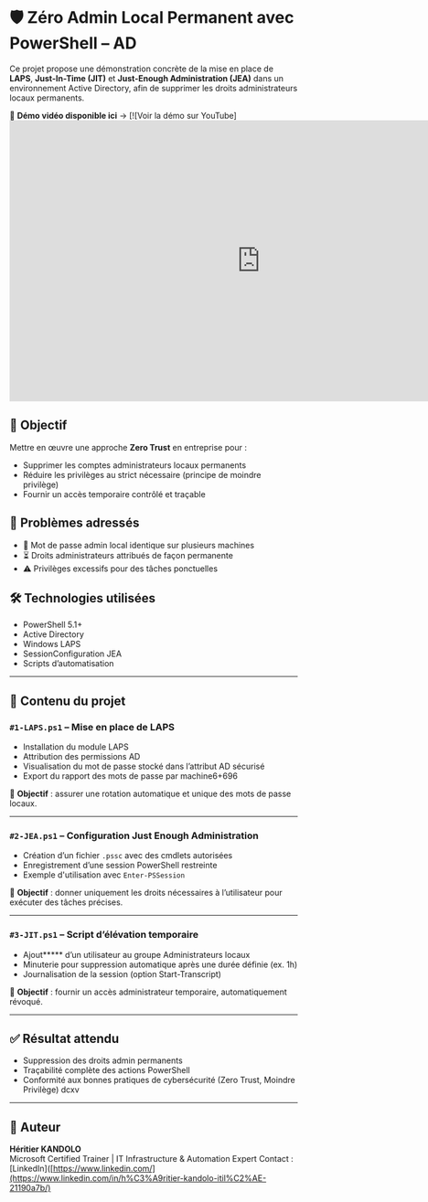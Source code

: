 # 🛡️ Zéro Admin Local Permanent avec PowerShell – AD

Ce projet propose une démonstration concrète de la mise en place de **LAPS**, **Just-In-Time (JIT)** et **Just-Enough Administration (JEA)** dans un environnement Active Directory, afin de supprimer les droits administrateurs locaux permanents.

🎥 **Démo vidéo disponible ici** → [![Voir la démo sur YouTube]<iframe width="875" height="492" src="https://www.youtube.com/embed/OpoeTq2TZt0" title="Zéro Admin Local Permanent : JEA, LAPS, JIT avec PowerShell – AD" frameborder="0" allow="accelerometer; autoplay; clipboard-write; encrypted-media; gyroscope; picture-in-picture; web-share" referrerpolicy="strict-origin-when-cross-origin" allowfullscreen></iframe>


## 📌 Objectif

Mettre en œuvre une approche **Zero Trust** en entreprise pour :
- Supprimer les comptes administrateurs locaux permanents
- Réduire les privilèges au strict nécessaire (principe de moindre privilège)
- Fournir un accès temporaire contrôlé et traçable

## 🎯 Problèmes adressés

- 🔐 Mot de passe admin local identique sur plusieurs machines
- ⏳ Droits administrateurs attribués de façon permanente
- ⚠️ Privilèges excessifs pour des tâches ponctuelles

## 🛠️ Technologies utilisées

- PowerShell 5.1+
- Active Directory
- Windows LAPS
- SessionConfiguration JEA
- Scripts d’automatisation

---

## 📁 Contenu du projet

### `#1-LAPS.ps1` – Mise en place de LAPS

- Installation du module LAPS
- Attribution des permissions AD
- Visualisation du mot de passe stocké dans l’attribut AD sécurisé
- Export du rapport des mots de passe par machine6+696

📌 **Objectif** : assurer une rotation automatique et unique des mots de passe locaux.

---

### `#2-JEA.ps1` – Configuration Just Enough Administration

- Création d’un fichier `.pssc` avec des cmdlets autorisées
- Enregistrement d’une session PowerShell restreinte
- Exemple d'utilisation avec `Enter-PSSession`

📌 **Objectif** : donner uniquement les droits nécessaires à l’utilisateur pour exécuter des tâches précises.

---

### `#3-JIT.ps1` – Script d’élévation temporaire

- Ajout***** d’un utilisateur au groupe Administrateurs locaux
- Minuterie pour suppression automatique après une durée définie (ex. 1h)
- Journalisation de la session (option Start-Transcript)

📌 **Objectif** : fournir un accès administrateur temporaire, automatiquement révoqué.

---

## ✅ Résultat attendu

- Suppression des droits admin permanents
- Traçabilité complète des actions PowerShell
- Conformité aux bonnes pratiques de cybersécurité (Zero Trust, Moindre Privilège)
dcxv 
---

## 📄 Auteur

**Héritier KANDOLO**  
Microsoft Certified Trainer | IT Infrastructure & Automation Expert
Contact : [LinkedIn]([https://www.linkedin.com/](https://www.linkedin.com/in/h%C3%A9ritier-kandolo-itil%C2%AE-21190a7b/)


